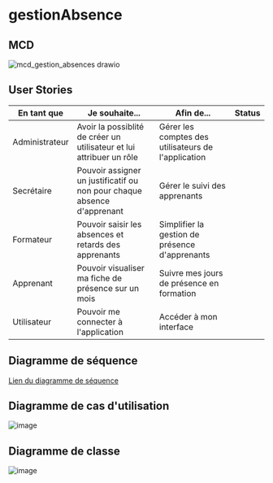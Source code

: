 # gestionAbsence

## MCD
![mcd_gestion_absences drawio](https://user-images.githubusercontent.com/56622131/153192655-359c6be8-b65f-47ad-9410-c64da2c1881c.png)

## User Stories

<table>
<thead>
  <tr>
    <th>En tant que</th>
    <th>Je souhaite...</th>
    <th>Afin de...</th>
    <th>Status</th>
  </tr>
</thead>
<tbody>
  <tr>
    <td>Administrateur</td>
    <td>Avoir la possiblité de créer un utilisateur et lui attribuer un rôle</td>
    <td>Gérer les comptes des utilisateurs de l'application</td>
    <td></td>
  </tr>
    <tr>
    <td>Secrétaire</td>
    <td>Pouvoir assigner un justificatif ou non pour chaque absence d'apprenant</td>
    <td>Gérer le suivi des apprenants</td>
    <td></td>
  </tr>
      <tr>
    <td>Formateur</td>
    <td>Pouvoir saisir les absences et retards des apprenants</td>
    <td>Simplifier la gestion de présence d'apprenants</td>
    <td></td>
  </tr>
  <tr>
    <td>Apprenant</td>
    <td>Pouvoir visualiser ma fiche de présence sur un mois</td>
    <td>Suivre mes jours de présence en formation</td>
    <td></td>
  </tr>
  <tr>
    <td>Utilisateur</td>
    <td>Pouvoir me connecter à l'application</td>
    <td>Accéder à mon interface</td>
    <td></td>
  </tr>
</tbody>
</table>

## Diagramme de séquence
[Lien du diagramme de séquence](https://whimsical.com/THyoVEhjC1V41BzgkaNZfX)

## Diagramme de cas d'utilisation
![image](https://user-images.githubusercontent.com/56622131/153345399-4d9cc024-c729-4c37-9c8a-cc28d171c0a6.png)

## Diagramme de classe
![image](https://user-images.githubusercontent.com/70049513/157220911-189ecb74-8077-4600-a416-418045a36473.png)
